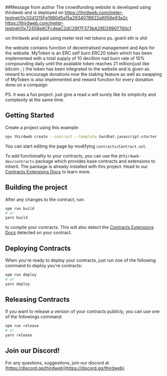 ##Message from author
The crowdfunding website is developed using thirdweb and is deployed on 
https://thirdweb.com/meter-testnet/0x32d1215Fe19B0d5a15a293407B822a9056e93a2c
https://thirdweb.com/meter-testnet/0x72458eACFcdeaC2dC29f7F373bA29D29907760c1

on thirdweb and paid using meter test net tokens
ps. goerli eth is shit

the website contains function of decentralised management and  Apis for the website.
MyToken is an ERC self burn ERC20 token which has been implemented with a total supply of 10 decillion nad burn rate of 10% compounding daily
until the available token reaches 21 million(just like bitcoin ; )
the token has been integrated to the website and is given as reward to encourage donations
now the staking feature as well as swapping of MyToken is also implemented  and reward function for every donation done on a compaign



PS. it was a fun project. just give a read u will surely like its simplicity and complexity at the same time. 






## Getting Started

Create a project using this example:

```bash
npx thirdweb create --contract --template hardhat-javascript-starter
```

You can start editing the page by modifying `contracts/Contract.sol`.

To add functionality to your contracts, you can use the `@thirdweb-dev/contracts` package which provides base contracts and extensions to inherit. The package is already installed with this project. Head to our [Contracts Extensions Docs](https://portal.thirdweb.com/contractkit) to learn more.

## Building the project

After any changes to the contract, run:

```bash
npm run build
# or
yarn build
```

to compile your contracts. This will also detect the [Contracts Extensions Docs](https://portal.thirdweb.com/contractkit) detected on your contract.

## Deploying Contracts

When you're ready to deploy your contracts, just run one of the following command to deploy you're contracts:

```bash
npm run deploy
# or
yarn deploy
```

## Releasing Contracts

If you want to release a version of your contracts publicly, you can use one of the followings command:

```bash
npm run release
# or
yarn release
```

## Join our Discord!

For any questions, suggestions, join our discord at [https://discord.gg/thirdweb](https://discord.gg/thirdweb).
